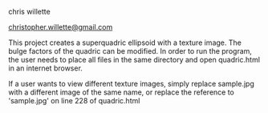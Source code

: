 chris willette

christopher.willette@gmail.com

This project creates a superquadric ellipsoid with a texture image. The bulge factors of the quadric can be modified. In order to run the program, the user needs to place all files in the same directory and open quadric.html in an internet browser.

If a user wants to view different texture images, simply replace sample.jpg with a different image of the same name, or replace the reference to 'sample.jpg' on line 228 of quadric.html
